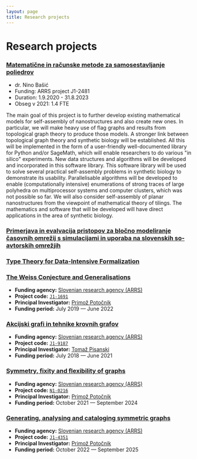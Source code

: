 ```yaml
---
layout: page
title: Research projects
---
```


# Research projects

### [Matematične in računske metode za samosestavljanje poliedrov](https://cris.cobiss.net/ecris/si/sl/project/18244)

* dr. Nino Bašić
* Funding: ARRS project J1-2481
* Duration: 1.9.2020 - 31.8.2023
* Obseg v 2021: 1.4 FTE

The main goal of this project is to further develop existing mathematical models for self-assembly of nanostructures and also create new ones. In particular, we will make heavy use of flag graphs and results from topological graph theory to produce those models. A stronger link between topological graph theory and synthetic biology will be established. All this will be implemented in the form of a user-friendly well-documented library for Python and/or SageMath, which will enable researchers to do various "in silico" experiments. New data structures and algorithms will be developed and incorporated in this software library. This software library will be used to solve several practical self-assembly problems in synthetic biology to demonstrate its usability. Parallelisable algorithms will be developed to enable (computationally intensive) enumerations of strong traces of large polyhedra on multiprocessor systems and computer clusters, which was not possible so far. We will also consider self-assembly of planar nanostructures from the viewpoint of mathematical theory of tilings. The mathematics and software that will be developed will have direct applications in the area of synthetic biology.

### [Primerjava in evalvacija pristopov za bločno modeliranje časovnih omrežij s simulacijami in uporaba na slovenskih so-avtorskih omrežjih](https://cris.cobiss.net/ecris/si/sl/project/18320)

### [Type Theory for Data-Intensive Formalization](https://tydiform.fmf.uni-lj.si/)

### [The Weiss Conjecture and Generalisations](projects/2019-J1-1691.html)

* **Funding agency:** [Slovenian research agency (ARRS)](https://www.arrs.si/en/index.asp)
* **Project code:** [`J1-1691`](https://cris.cobiss.net/ecris/si/sl/project/17763)
* **Principal Investigator:** [Primož Potočnik](https://www.fmf.uni-lj.si/~potocnik/)
* **Funding period:** July 2019 &mdash; June 2022

### [Akcijski grafi in tehnike krovnih grafov](projects/2018-J1-9187.html)

* **Funding agency:** [Slovenian research agency (ARRS)](https://www.arrs.si/en/index.asp)
* **Project code:** [`J1-9187`](https://cris.cobiss.net/ecris/si/sl/project/17279)
* **Principal Investigator:** [Tomaž Pisanski](https://www.fmf.uni-lj.si/~pisanski/)
* **Funding period:** July 2018 &mdash; June 2021

### [Symmetry, fixity and flexibility of graphs](projects/2021-N1-0126.html)

* **Funding agency:** [Slovenian research agency (ARRS)](https://www.arrs.si/en/index.asp)
* **Project code:** [`N1-0216`](https://cris.cobiss.net/ecris/si/sl/project/17763)
* **Principal Investigator:** [Primož Potočnik](https://www.fmf.uni-lj.si/~potocnik/)
* **Funding period:** October 2021 &mdash; September 2024

### [Generating, analysing and cataloging symmetric graphs](projects/2022-J1-Potocnik.html)
* **Funding agency:** [Slovenian research agency (ARRS)](https://www.arrs.si/en/index.asp)
* **Project code:** [`J1-4351`]()
* **Principal Investigator:** [Primož Potočnik](https://www.fmf.uni-lj.si/~potocnik/)
* **Funding period:** October 2022 &mdash; September 2025
